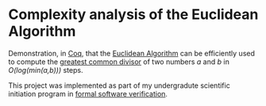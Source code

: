 # Complexity analysis of the Euclidean Algorithm

Demonstration, in [Coq](https://coq.inria.fr/distrib/current/refman/), that the [Euclidean Algorithm](https://en.wikipedia.org/wiki/Euclidean_algorithm) can be efficiently used to compute the [greatest common divisor](https://en.wikipedia.org/wiki/Greatest_common_divisor) of two numbers *a* and *b* in *O(log(min(a,b)))* steps.

This project was implemented as part of my undergradute scientific initiation program in [formal software verification](https://en.wikipedia.org/wiki/Formal_verification).

